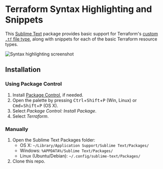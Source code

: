 Terraform Syntax Highlighting and Snippets
==========================================

This [Sublime Text][] package provides basic support for Terraform's
[custom `.tf` file type][.tf], along with snippets for each of the basic
Terraform resource types.

![Syntax highlighting screenshot](screenshot.png)


Installation
------------

### Using Package Control

1. Install [Package Control][], if needed.
2. Open the palette by pressing
    <kbd>Ctrl</kbd>+<kbd>Shift</kbd>+<kbd>P</kbd> (Win, Linux) or
    <kbd>Cmd</kbd>+<kbd>Shift</kbd>+<kbd>P</kbd> (OS X).
3. Select _Package Control: Install Package_.
4. Select _Terraform_.

### Manually

1. Open the Sublime Text Packages folder:
    - OS X: `~/Library/Application Support/Sublime Text/Packages/`
    - Windows: `%APPDATA%/Sublime Text/Packages/`
    - Linux (Ubuntu/Debian): `~/.config/sublime-text/Packages/`
2. Clone this repo.

[sublime text]: https://sublimetext.com/
[.tf]: https://developer.hashicorp.com/terraform/language/syntax/configuration
[package control]: https://packagecontrol.io/installation
